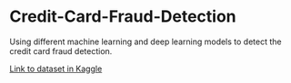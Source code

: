 # Credit-Card-Fraud-Detection
Using different machine learning and deep learning models to detect the credit card fraud detection.

[Link to dataset in Kaggle](https://www.kaggle.com/mlg-ulb/creditcardfraud)
